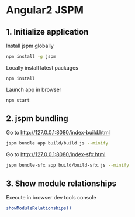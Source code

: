 # Angular2 JSPM

## 1. Initialize application

Install jspm globally
```bash
npm install -g jspm
```

Locally install latest packages
```bash
npm install
```

Launch app in browser
```bash
npm start
``` 

## 2. jspm bundling
Go to http://127.0.0.1:8080/index-build.html
```bash
jspm bundle app build/build.js --minify
```

Go to http://127.0.0.1:8080/index-sfx.html
```bash
jspm bundle-sfx app build/build-sfx.js --minify
```

## 3. Show module relationships
Execute in browser dev tools console
```bash
showModuleRelationships()
```
